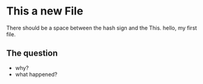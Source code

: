 # This a new File
There should be a space between the hash sign and the This.
hello, my first file.
## The question
- why?
- what happened?
